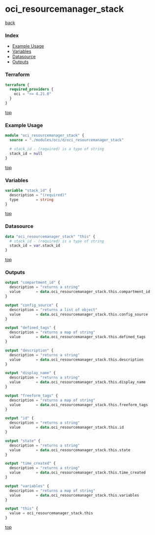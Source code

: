 # oci_resourcemanager_stack

[back](../oci.md)

### Index

- [Example Usage](#example-usage)
- [Variables](#variables)
- [Datasource](#datasource)
- [Outputs](#outputs)

### Terraform

```terraform
terraform {
  required_providers {
    oci = ">= 4.21.0"
  }
}
```

[top](#index)

### Example Usage

```terraform
module "oci_resourcemanager_stack" {
  source = "./modules/oci/d/oci_resourcemanager_stack"

  # stack_id - (required) is a type of string
  stack_id = null
}
```

[top](#index)

### Variables

```terraform
variable "stack_id" {
  description = "(required)"
  type        = string
}
```

[top](#index)

### Datasource

```terraform
data "oci_resourcemanager_stack" "this" {
  # stack_id - (required) is a type of string
  stack_id = var.stack_id
}
```

[top](#index)

### Outputs

```terraform
output "compartment_id" {
  description = "returns a string"
  value       = data.oci_resourcemanager_stack.this.compartment_id
}

output "config_source" {
  description = "returns a list of object"
  value       = data.oci_resourcemanager_stack.this.config_source
}

output "defined_tags" {
  description = "returns a map of string"
  value       = data.oci_resourcemanager_stack.this.defined_tags
}

output "description" {
  description = "returns a string"
  value       = data.oci_resourcemanager_stack.this.description
}

output "display_name" {
  description = "returns a string"
  value       = data.oci_resourcemanager_stack.this.display_name
}

output "freeform_tags" {
  description = "returns a map of string"
  value       = data.oci_resourcemanager_stack.this.freeform_tags
}

output "id" {
  description = "returns a string"
  value       = data.oci_resourcemanager_stack.this.id
}

output "state" {
  description = "returns a string"
  value       = data.oci_resourcemanager_stack.this.state
}

output "time_created" {
  description = "returns a string"
  value       = data.oci_resourcemanager_stack.this.time_created
}

output "variables" {
  description = "returns a map of string"
  value       = data.oci_resourcemanager_stack.this.variables
}

output "this" {
  value = oci_resourcemanager_stack.this
}
```

[top](#index)